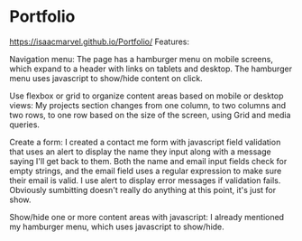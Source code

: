 # Portfolio
https://isaacmarvel.github.io/Portfolio/
Features: 

Navigation menu: The page has a hamburger menu on mobile screens, which expand to a header with links on tablets and desktop. The hamburger menu uses javascript to show/hide content on click. 

Use flexbox or grid to organize content areas based on mobile or desktop views: My projects section changes from one column, to two columns and two rows, to one row based on the size of the screen, using Grid and media queries. 

Create a form: I created a contact me form with javascript field validation that uses an alert to display the name they input along with a message saying I'll get back to them. Both the name and email input fields check for empty strings, and the email field uses a regular expression to make sure their email is valid. I use alert to display error messages if validation fails. Obviously sumbitting doesn't really do anything at this point, it's just for show. 

Show/hide one or more content areas with javascript: I already mentioned my hamburger menu, which uses javascript to show/hide.


